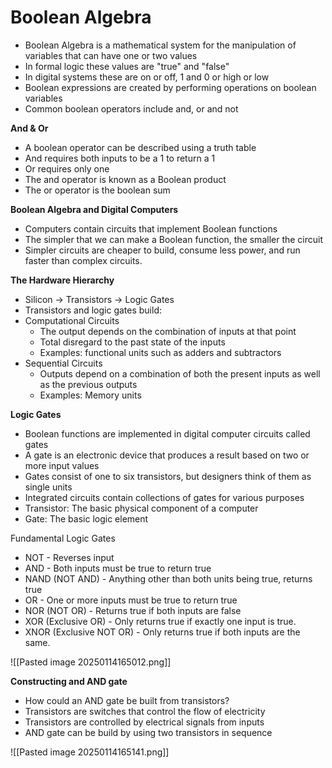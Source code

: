 # Boolean Algebra

- Boolean Algebra is a mathematical system for the manipulation of variables that can have one or two values
- In formal logic these values are "true" and "false" 
- In digital systems these are on or off, 1 and 0 or high or low
- Boolean expressions are created by performing operations on boolean variables
- Common boolean operators include and, or and not

**And & Or**

- A boolean operator can be described using a truth table
- And requires both inputs to be a 1 to return a 1
- Or requires only one
- The and operator is known as a Boolean product
- The or operator is the boolean sum

**Boolean Algebra and Digital Computers**
- Computers contain circuits that implement Boolean functions
- The simpler that we can make a Boolean function, the smaller the circuit
- Simpler circuits are cheaper to build, consume less power, and run faster than complex circuits. 

**The Hardware Hierarchy**
- Silicon -> Transistors -> Logic Gates
- Transistors and logic gates build:
- Computational Circuits
	- The output depends on the combination of inputs at that point
	- Total disregard to the past state of the inputs
	- Examples: functional units such as adders and subtractors
- Sequential Circuits
	- Outputs depend on a combination of both the present inputs as well as the previous outputs
	- Examples: Memory units

**Logic Gates**
- Boolean functions are implemented in digital computer circuits called gates
- A gate is an electronic device that produces a result based on two or more input values
- Gates consist of one to six transistors, but designers think of them as single units
- Integrated circuits contain collections of gates for various purposes
- Transistor: The basic physical component of a computer
- Gate: The basic logic element

Fundamental Logic Gates

- NOT - Reverses input
- AND - Both inputs must be true to return true
- NAND (NOT AND) - Anything other than both units being true, returns true
- OR - One or more inputs must be true to return true
- NOR (NOT OR) - Returns true if both inputs are false
- XOR (Exclusive OR) - Only returns true if exactly one input is true. 
- XNOR (Exclusive NOT OR) - Only returns true if both inputs are the same. 

![[Pasted image 20250114165012.png]]


**Constructing and AND gate**

- How could an AND gate be built from transistors?
- Transistors are switches that control the flow of electricity
- Transistors are controlled by electrical signals from inputs
- AND gate can be build by using two transistors in sequence

![[Pasted image 20250114165141.png]]

